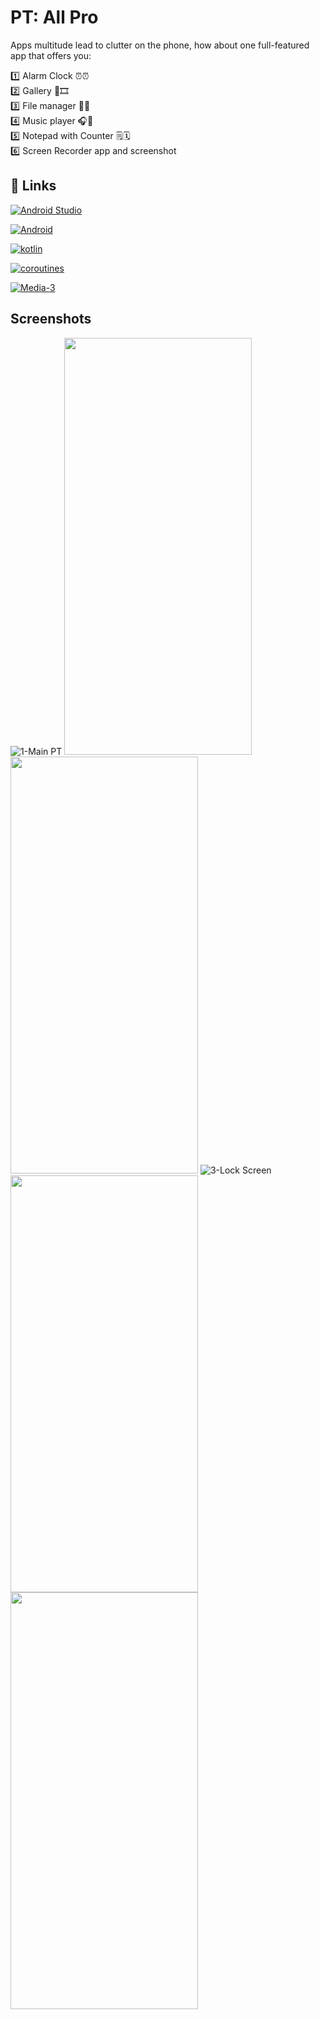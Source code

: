 # PT: All Pro

Apps multitude lead to clutter on the phone, how about one full-featured app that offers you:

 1️⃣ Alarm Clock ⏰⏰  
 2️⃣ Gallery 🌄🎞️  
 3️⃣ File manager 📁📂  
 4️⃣ Music player 🎧🎼  
 5️⃣ Notepad with Counter 🗒️🗓️  
 6️⃣ Screen Recorder app and screenshot  

## 🔗 Links
[![Android Studio](https://img.shields.io/badge/Android%20Studio-3DDC84?style=flat-square&logo=Android%20Studio&logoColor=white)](https://developer.android.com/studio?gclid=EAIaIQobChMI1qTfxqPBgAMVloZoCR2AtArWEAAYASAAEgJ0IPD_BwE&gclsrc=aw.ds)

[![Android](https://img.shields.io/badge/Android-3DDC84?style=flat-square&logo=android&logoColor=white)](https://developer.android.com/)

[![kotlin](https://img.shields.io/badge/kotlin-1DA1F2?style=for-the-badge&logo=kotlin&logoColor=white)](https://kotlinlang.org/docs/)

[![coroutines](https://img.shields.io/badge/coroutines-f21d96?style=for-the-badge&logo=kotlin&logoColor=white)](https://kotlinlang.org/docs/coroutines-overview.html)

[![Media-3](https://img.shields.io/badge/Media%203-44A833?style=for-the-badge&logoColor=white)](https://developer.android.com/jetpack/androidx/releases/media3)

## Screenshots

![1-Main PT](https://github.com/OmAr-Kader/PT-All-Pro/assets/137582672/f7c1c4f8-bc78-4c63-88dd-2ec996982759)
<img src="https://github.com/OmAr-Kader/PT-All-Pro/assets/137582672/e5823e78-b42b-47df-b94e-77e4af5c6e63"  width="300" height="667"/>
<img src="https://github.com/OmAr-Kader/PT-All-Pro/assets/137582672/99b67399-8070-4c3b-a558-ce28c6c28874"  width="300" height="667"/>
![3-Lock Screen](https://github.com/OmAr-Kader/PT-All-Pro/assets/137582672/8c7850f3-441f-4ab1-bcdf-ee545edf6b8f)
<img src="https://github.com/OmAr-Kader/PT-All-Pro/assets/137582672/8787dc53-bfbd-4072-a1a7-25e637e2bb4e"  width="300" height="667"/>
<img src="https://github.com/OmAr-Kader/PT-All-Pro/assets/137582672/a6de2965-82e0-4c21-ac17-ba2fb01ba8a1"  width="300" height="667"/>

